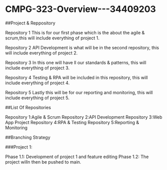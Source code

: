 # CMPG-323-Overview---34409203

##Project & Reppository

Repository 1
This is for our first phase which is the about the agile & scrum,this will include everything of project 1.

Repository 2
API Development is what will be in the second repository, this will include everything of project 2.

Repository 3
In this one will have ll our standards & patterns, this will include everything of project 3.

Repository 4
Testing  & RPA will be included in this repository, this will include everything of project 4.

Repository 5
Lastly this will be for our reporting and monitoring, this will include everything of project 5.

##List Of Repositories

Repository 1:Agile & Scrum
Repository 2:API Development
Repository 3:Web App Project
Repository 4:RPA & Testing
Repository 5:Reporting & Monitoring 

##Branching Strategy

###Project 1:

Phase 1.1: Development of project 1 and feature editing
Phase 1.2: The project willn then be pushed to main.


